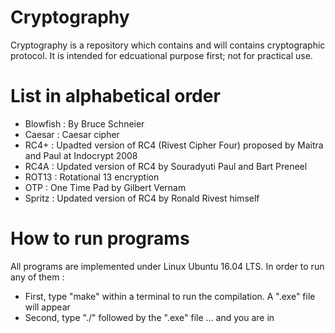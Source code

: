 # Cryptography
Cryptography is a repository which contains and will contains cryptographic protocol. It is intended for edcuational purpose first; not for practical use.

# List in alphabetical order
- Blowfish : By Bruce Schneier
- Caesar : Caesar cipher
- RC4+ : Upadted version of RC4 (Rivest Cipher Four) proposed by Maitra and Paul at Indocrypt 2008
- RC4A : Updated version of RC4 by Souradyuti Paul and Bart Preneel
- ROT13 : Rotational 13 encryption
- OTP : One Time Pad by Gilbert Vernam
- Spritz : Updated version of RC4 by Ronald Rivest himself

# How to run programs
All programs are implemented under Linux Ubuntu 16.04 LTS. In order to run any of them :
- First, type "make" within a terminal to run the compilation. A ".exe" file will appear
- Second, type "./" followed by the ".exe" file ... and you are in

